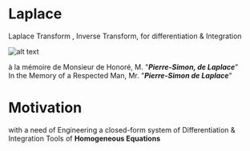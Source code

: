 # Laplace

Laplace Transform , Inverse Transform, for differentiation &amp; Integration 




![alt text](https://upload.wikimedia.org/wikipedia/commons/a/a2/Pierre_Simon%2C_Marquis_de_Laplace._Stipple_engraving_by_J._Po_Wellcome_M0006372.jpg)

à la mémoire de Monsieur de Honoré, M. "_**Pierre-Simon, de Laplace**_" </br>
In the Memory of a Respected Man, Mr. "_**Pierre-Simon de Laplace**_"</br>

# Motivation 

with a need of Engineering a closed-form system of Differentiation & Integration Tools of **Homogeneous Equations**





